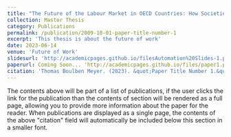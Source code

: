 ```yaml
---
title: "The Future of the Labour Market in OECD Countries: How Societies & Governments should react to the upcoming wave of Service Automation"
collection: Master Thesis
category: Publications
permalink: /publication/2009-10-01-paper-title-number-1
excerpt: 'This thesis is about the future of work'
date: 2023-06-14
venue: 'Future of Work'
slidesurl: 'http://academicpages.github.io/filesAutomation%20Slides-1.pdf'
paperurl: Coming Soon... 'http://academicpages.github.io/files/paper1.pdf'
citation: 'Thomas Boulben Meyer. (2023). &quot;Paper Title Number 1.&quot; <i>Journal 1</i>. 1(1).'
---
```


The contents above will be part of a list of publications, if the user clicks the link for the publication than the contents of section will be rendered as a full page, allowing you to provide more information about the paper for the reader. When publications are displayed as a single page, the contents of the above "citation" field will automatically be included below this section in a smaller font.
